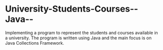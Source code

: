 # University-Students-Courses--Java--
Implementing a program to represent the students and courses available in a university.  The program is written using Java and the main focus is on Java Collections Framework.
